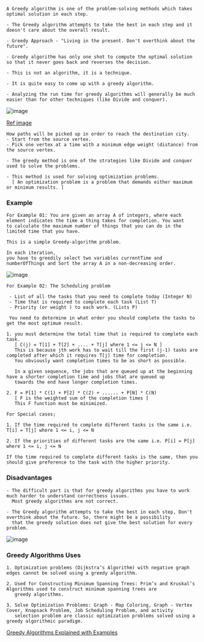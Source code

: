 ```
A Greedy algorithm is one of the problem-solving methods which takes optimal solution in each step.

- The Greedy algorithm attempts to take the best in each step and it doesn't care about the overall result.

- Greedy Approach - "Living in the present. Don't overthink about the future".

- Greedy algorithm has only one shot to compute the optimal solution so that it never goes back and reverses the decision.

- This is not an algorithm, it is a technique.
```
```
- It is quite easy to come up with a greedy algorithm.

- Analyzing the run time for greedy algorithms will generally be much easier than for other techniques (like Divide and conquer). 
```
![image](https://user-images.githubusercontent.com/59710234/173228187-8a71a544-4787-4c38-95ac-6d79fee2bf16.png)

[Ref image](https://www.simplilearn.com/ice9/free_resources_article_thumb/Source_to_Destination_Greedy_Algorithm_Solution.gif)

```
How paths will be picked up in order to reach the destination city.
- Start from the source vertex.
- Pick one vertex at a time with a minimum edge weight (distance) from the source vertex.
```
```
- The greedy method is one of the strategies like Divide and conquer used to solve the problems. 

- This method is used for solving optimization problems.
  [ An optimization problem is a problem that demands either maximum or minimum results. ]
```
### Example
```
For Example 01: You are given an array A of integers, where each element indicates the time a thing takes for completion. You want 
to calculate the maximum number of things that you can do in the limited time that you have.

This is a simple Greedy-algorithm problem.

In each iteration,
you have to greedily select two variables currentTime and numberOfThings and Sort the array A in a non-decreasing order.
```
![image](https://user-images.githubusercontent.com/59710234/173217224-46b01651-835b-4f74-b7f6-9fe8ac286ebf.png)

```
For Example 02: The Scheduling problem

 - List of all the tasks that you need to complete today (Integer N)
 - Time that is required to complete each task (List T)
 - Priority (or weight ) to each work. (Lists P)
 
 You need to determine in what order you should complete the tasks to get the most optimum result.
```
```
1. you must determine the total time that is required to complete each task.
   [ C(j) = T[1] + T[2] + .... + T[j] where 1 <= j <= N ] 
   This is because jth work has to wait till the first (j-1) tasks are completed after which it requires T[j] time for completion.
   You obviously want completion times to be as short as possible.
   
   In a given sequence, the jobs that are queued up at the beginning have a shorter completion time and jobs that are queued up 
   towards the end have longer completion times.
   
2. F = P[1] * C(1) + P[2] * C(2) + ...... + P[N] * C(N)
   [ F is the weighted sum of the completion times ]
   This F function must be minimized.
```
```
For Special cases;

1. If the time required to complete different tasks is the same i.e. T[i] = T[j] where 1 <= i, j <= N

2. If the priorities of different tasks are the same i.e. P[i] = P[j] where 1 <= i, j <= N

If the time required to complete different tasks is the same, then you should give preference to the task with the higher priority.
```
### Disadvantages
```
- The difficult part is that for greedy algorithms you have to work much harder to understand correctness issues.
  Most greedy algorithms are not correct.
  
- The Greedy algorithm attempts to take the best in each step, Don't overthink about the future. So, there might be a possibility 
  that the greedy solution does not give the best solution for every problem. 
```
![image](https://user-images.githubusercontent.com/59710234/173249810-35c27bc9-7844-4a3a-abb9-820471204c36.png)

### Greedy Algorithms Uses
```
1. Optimization problems (Dijkstra’s Algorithm) with negative graph edges cannot be solved using a greedy algorithm.

2. Used for Constructing Minimum Spanning Trees: Prim’s and Kruskal’s Algorithms used to construct minimum spanning trees are 
   greedy algorithms.

3. Solve Optimization Problems: Graph - Map Coloring, Graph - Vertex Cover, Knapsack Problem, Job Scheduling Problem, and activity 
   selection problem are classic optimization problems solved using a greedy algorithmic paradigm.
```

[Greedy Algorithms Explained with Examples](https://www.freecodecamp.org/news/what-is-a-greedy-algorithm/)
